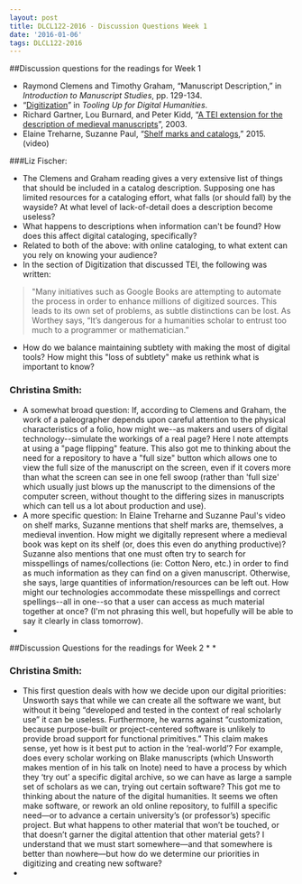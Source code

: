 ```yaml
---
layout: post
title: DLCL122-2016 - Discussion Questions Week 1
date: '2016-01-06'
tags: DLCL122-2016
---
```


##Discussion questions for the readings for Week 1

* Raymond Clemens and Timothy Graham, “Manuscript Description,” in *Introduction to Manuscript Studies*, pp. 129-134.
* “[Digitization](http://toolingup.stanford.edu/?page_id=123)” in *Tooling Up for Digital Humanities*.
* Richard Gartner, Lou Burnard, and Peter Kidd, “[A TEI extension for the description of medieval manuscripts](http://cds.library.brown.edu/conferences/tei10/tei10.papers/gartner.html)”, 2003.
* Elaine Treharne, Suzanne Paul, “[Shelf  marks and catalogs](https://www.youtube.com/watch?v=5ApccnEawfs),” 2015. (video)

###Liz Fischer:
* The Clemens and Graham reading gives a very extensive list of things that should be included in a catalog description. Supposing one has limited resources for a cataloging effort, what falls (or should fall) by the wayside? At what level of lack-of-detail does a description become useless? 
* What happens to descriptions when information can't be found? How does this affect digital cataloging, specifically? 
* Related to both of the above: with online cataloging, to what extent can you rely on knowing your audience?
* In the section of Digitization that discussed TEI, the following was written:
> "Many initiatives such as Google Books are attempting to automate the process in order to enhance millions of digitized sources. This leads to its own set of problems, as subtle distinctions can be lost. As Worthey says, “It’s dangerous for a humanities scholar to entrust too much to a programmer or mathematician.”
* How do we balance maintaining subtlety with making the most of digital tools? How might this "loss of subtlety" make us rethink what is important to know?

### Christina Smith:
* A somewhat broad question: If, according to Clemens and Graham, the work of a paleographer depends upon careful attention to the physical characteristics of a folio, how might we--as makers and users of digital technology--simulate the workings of a real page?  Here I note attempts at using a "page flipping" feature.  This also got me to thinking about the need for a repository to have a "full size" button which allows one to view the full size of the manuscript on the screen, even if it covers more than what the screen can see in one fell swoop (rather than 'full size' which usually just blows up the manuscript to the dimensions of the computer screen, without thought to the differing sizes in manuscripts which can tell us a lot about production and use).
* A more specific question: In Elaine Treharne and Suzanne Paul's video on shelf marks, Suzanne mentions that shelf marks are, themselves, a medieval invention.  How might we digitally represent where a medieval book was kept on its shelf (or, does this even do anything productive)?  Suzanne also mentions that one must often try to search for misspellings of names/collections (ie: Cotton Nero, etc.) in order to find as much information as they can find on a given manuscript.  Otherwise, she says, large quantities of information/resources can be left out.  How might our technologies accommodate these misspellings and correct spellings--all in one--so that a user can access as much material together at once?  (I'm not phrasing this well, but hopefully will be able to say it clearly in class tomorrow).
* 
##Discussion Questions for the readings for Week 2
*
*
### Christina Smith:
* This first question deals with how we decide upon our digital priorities: Unsworth says that while we can create all the software we want, but without it being “developed and tested in the context of real scholarly use” it can be useless.  Furthermore, he warns against “customization, because purpose-built or project-centered software is unlikely to provide broad support for functional primitives.”  This claim makes sense, yet how is it best put to action in the ‘real-world’?  For example, does every scholar working on Blake manuscripts (which Unsworth makes mention of in his talk on Inote) need to have a process by which they ‘try out’ a specific digital archive, so we can have as large a sample set of scholars as we can, trying out certain software?  This got me to thinking about the nature of the digital humanities.  It seems we often make software, or rework an old online repository, to fulfill a specific need—or to advance a certain university’s (or professor’s) specific project.  But what happens to other material that won’t be touched, or that doesn’t garner the digital attention that other material gets?  I understand that we must start somewhere—and that somewhere is better than nowhere—but how do we determine our priorities in digitizing and creating new software?
* 
